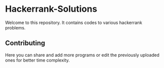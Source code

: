 # Hackerrank-Solutions
 Welcome to this repository. It contains codes to various hackerrank problems.


## Contributing

Here you can share and add more programs or edit the previously uploaded ones for better time complexity.
